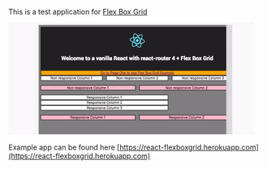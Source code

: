 This is a test application for [Flex Box Grid](http://flexboxgrid.com/)

![](https://github.com/iankhor/files/blob/master/react-flexboxgrid/react-flexboxgrid.gif)

Example app can be found here [https://react-flexboxgrid.herokuapp.com](https://react-flexboxgrid.herokuapp.com)